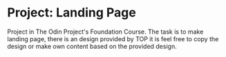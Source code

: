# Project: Landing Page

Project in The Odin Project's Foundation Course. The task is to make landing page, there is an design provided by TOP it is feel free to copy the design or make own content based on the provided design.
